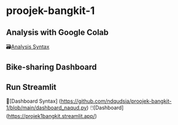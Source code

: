 # proojek-bangkit-1
## Analysis with Google Colab
🗃️[Analysis Syntax](https://github.com/ndqudsia/proojek-bangkit-1/blob/main/Copy_of_Proyek_Analisis_Data_Nadia.ipynb)

## Bike-sharing Dashboard

## Run Streamlit
🔗[Dashboard Syntax] (https://github.com/ndqudsia/proojek-bangkit-1/blob/main/dashboard_naqud.py)
🖱️[Dashboard] (https://projek1bangkit.streamlit.app/)
